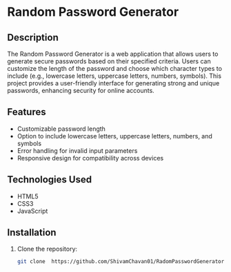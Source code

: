 # Random Password Generator

## Description
The Random Password Generator is a web application that allows users to generate secure passwords based on their specified criteria. Users can customize the length of the password and choose which character types to include (e.g., lowercase letters, uppercase letters, numbers, symbols). This project provides a user-friendly interface for generating strong and unique passwords, enhancing security for online accounts.

## Features
- Customizable password length
- Option to include lowercase letters, uppercase letters, numbers, and symbols
- Error handling for invalid input parameters
- Responsive design for compatibility across devices

## Technologies Used
- HTML5
- CSS3
- JavaScript

## Installation
1. Clone the repository:
   ```bash
   git clone  https://github.com/ShivamChavan01/RadomPasswordGenerator
